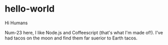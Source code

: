 # hello-world

Hi Humans

Num-23 here, I like Node.js and Coffeescript (that's what I'm made of!).
I've had tacos on the moon and find them far suerior to Earth tacos.

